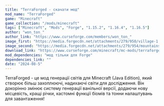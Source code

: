 ```yaml
---
title: "TerraForged - скачати мод"
mod_name: "TerraForged"
game: "Minecraft"
game_collection: "/mods/minecraft"
tags: ["Minecraft", "Mods", "Forge", "1.15.2", "1.16.4", "1.16.5"]
author: "won_ton_"
author_link: "https://www.curseforge.com/members/won_ton_"
image_first: "https://media.forgecdn.net/attachments/279/950/village-1.jpg"
image_second: "https://media.forgecdn.net/attachments/279/954/mountains-3.jpg"
download_link: "https://www.curseforge.com/minecraft/mc-mods/terraforged/files/all?page=1&pageSize=20"
mod_dependencies: "мод тільки для Forge"
dependencies_link: ""
date: "2024-08-5"
---
```


TerraForged - це мод генерації світів для Minecraft (Java Edition), який створює більш захоплюючі, надихаючі світи
для дослідження. Він докорінно змінює систему генерації ванільної версії, додаючи нову місцевість, кращі річки,
кастомні функції біомів та тонни налаштувань для завантаження!